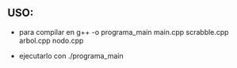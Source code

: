 ## USO:
- para compilar en g++ -o programa_main main.cpp scrabble.cpp arbol.cpp nodo.cpp

- ejecutarlo con ./programa_main
